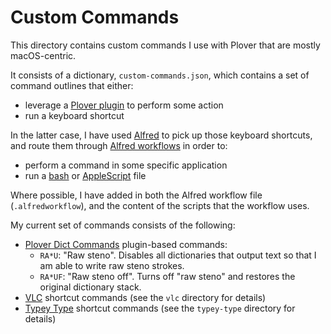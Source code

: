 # Custom Commands

This directory contains custom commands I use with Plover that are mostly
macOS-centric.

It consists of a dictionary, `custom-commands.json`, which contains a set of
command outlines that either:

- leverage a [Plover plugin][] to perform some action
- run a keyboard shortcut

In the latter case, I have used [Alfred][] to pick up those keyboard shortcuts,
and route them through [Alfred workflows][] in order to:

- perform a command in some specific application
- run a [bash][] or [AppleScript][] file

Where possible, I have added in both the Alfred workflow file
(`.alfredworkflow`), and the content of the scripts that the workflow uses.

My current set of commands consists of the following:

- [Plover Dict Commands][] plugin-based commands:
  - `RA*U`: "Raw steno". Disables all dictionaries that output text so that
    I am able to write raw steno strokes.
  - `RA*UF`: "Raw steno off". Turns off "raw steno" and restores the original
    dictionary stack.
- [VLC][] shortcut commands (see the `vlc` directory for details)
- [Typey Type][] shortcut commands (see the `typey-type` directory for details)

[Alfred]: https://www.alfredapp.com/
[Alfred workflows]: https://www.alfredapp.com/workflows/
[AppleScript]: https://en.wikipedia.org/wiki/AppleScript
[bash]: https://en.wikipedia.org/wiki/Bash_(Unix_shell)
[Plover Dict Commands]: https://github.com/KoiOates/plover_dict_commands
[Plover plugin]: https://plover.readthedocs.io/en/latest/plugins.html
[Typey Type]: https://didoesdigital.com/typey-type/
[VLC]: https://www.videolan.org/vlc/
